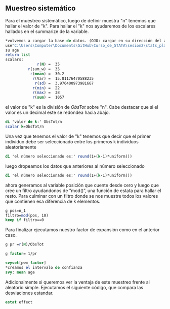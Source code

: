 ## Muestreo sistemático
Para el muestreo sistemático, luego de definir muestra "n" tenemos que hallar el valor de "k".
Para hallar el "k" nos ayudaremos de los escalares hallados en el summarize de la variable.
```STATA
*volvemos a cargar la base de datos. (OJO: cargar en su dirección del archivo)
use"C:\Users\Computer\Documents\GitHub\Curso_de_STATA\sesion2\stats_players_premier_2017-2018.dta", clear
su age
return list
scalars:
              r(N) =  35
          r(sum_w) =  35
           r(mean) =  30.2
            r(Var) =  15.81176470588235
             r(sd) =  3.976400973981667
            r(min) =  22
            r(max) =  38
            r(sum) =  1057

```
el valor de "k" es la división de *ObsTot* sobre "n". Cabe destacar que si el valor es un decimal este se redondea hacia abajo.
```STATA
di 'valor de k:' ObsTot/n
scalar k=ObsTot/n
```
Una vez que tenemos el valor de "k" tenemos que decir que el primer individuo debe ser seleccionado entre los primeros k individuos aleatoriamente

```STATA
di 'el número seleccionado es:' round(1+(k-1)*uniform())
```
luego dropeamos los datos que anteriores al número seleccionado

```STATA
di 'el número seleccionado es:' round(1+(k-1)*uniform())
```
ahora generamos al variable posición que cuente desde cero y luego que cree un filtro ayudandonos de ”mod()”, una función de estata para hallar el resto. Para culminar con un filtro donde se nos muestre todos los valores que contienen esa diferencia de k elementos.

```STATA
g pos=n_1
filtro=mod(pos, 10)
keep if filtro==0
```
Para finalizar ejecutamos nuestro factor de expansión como en el anterior caso.

```STATA
g pr =r(N)/ObsTot

g factor= 1/pr

svyset[pw= factor]
*creamos el intervalo de confianza
svy: mean age
```
Adicionalmente si queremos ver la ventaja de este muestreo frente al aleatorio simple. Ejecutamos el siguiente código, que compara las desviaciones estandar.
```STATA
estat effect
```
